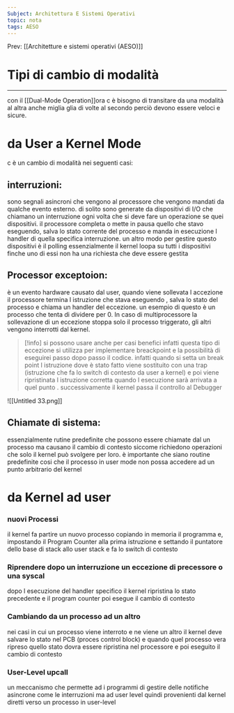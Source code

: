 ```yaml
---
Subject: Architettura E Sistemi Operativi
topic: nota
tags: AESO
---
```


Prev: [[Architetture e sistemi operativi (AESO)]]

# Tipi di cambio di modalità
---
con il [[Dual-Mode Operation]]ora c è bisogno di transitare da una modalità al altra  anche miglia glia di volte al secondo perciò devono essere veloci e sicure.

# da User a Kernel Mode

c è un cambio di modalità nei seguenti casi:

## interruzioni:

 sono segnali asincroni che vengono al processore che vengono mandati da qualche evento esterno. di solito sono generate da dispositivi di I/O  che chiamano un interruzione ogni volta che si deve fare un operazione se quei dispositivi. il processore completa o mette in pausa quello che stavo eseguendo, salva lo stato corrente del processo e manda in esecuzione l handler di quella specifica interruzione.
un altro modo per gestire questo dispositivi è il polling essenzialmente il kernel loopa su tutti i dispositivi finche uno di essi non ha una richiesta che deve essere gestita

## Processor exceptoion:

è un evento hardware causato dal user, quando viene sollevata l accezione il processore termina l istruzione che stava eseguendo , salva lo stato del processo e chiama un handler del eccezione. un esempio di questo è un processo che tenta di dividere per 0. In caso di multiprocessore la sollevazione di un eccezione stoppa solo il processo triggerato, gli altri vengono interrotti dal kernel.


>[!info]
>si possono usare anche per casi benefici infatti questa tipo di eccezione si utilizza per implementare breackpoint e la possibilità di eseguirei passo dopo passo il codice.
infatti quando si setta un break point l istruzione  dove è stato fatto viene sostituito con una trap (istruzione che fa lo switch di contesto da user a kernel) e poi viene ripristinata l istruzione corretta quando l esecuzione sarà arrivata a quel punto . successivamente il kernel passa il controllo al Debugger



![[Untitled 33.png]]

## Chiamate di sistema:

essenzialmente rutine predefinite che possono essere chiamate dal un processo ma causano il cambio di contesto siccome richiedono operazioni che solo il kernel può svolgere per loro. è importante che siano routine predefinite cosi che il processo in user mode non possa accedere ad un punto arbitrario del kernel

# da Kernel ad user

### nuovi Processi

il kernel fa partire un nuovo processo copiando in memoria il programma e, impostando il Program Counter alla prima istruzione e settando il puntatore dello base di stack allo user stack e fa lo switch di contesto

### Riprendere dopo un interruzione un eccezione di precessore o una syscal

dopo l esecuzione del handler specifico il kernel ripristina lo stato precedente e il program counter poi esegue il cambio di contesto

### Cambiando da un processo ad un altro

nei casi in cui un processo viene interroto e ne viene un altro il kernel deve salvare lo stato nel PCB (proces control block) e quando quel processo vera ripreso quello stato dovra essere ripristina nel processore e poi eseguito il cambio di contesto

### User-Level upcall

un meccanismo che permette ad i programmi di gestire delle notifiche asincrone come le interruzioni ma ad user level quindi provenienti dal kernel diretti verso un processo in user-level
